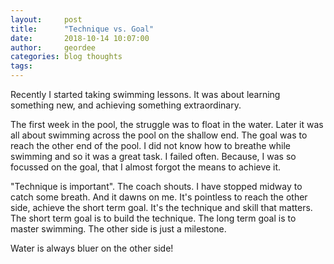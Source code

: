 ```yaml
---
layout:     post
title:      "Technique vs. Goal"
date:       2018-10-14 10:07:00
author:     geordee
categories: blog thoughts
tags:       
---
```


Recently I started taking swimming lessons. It was about learning something new, and achieving something extraordinary.

The first week in the pool, the struggle was to float in the water. Later it was all about swimming across the pool on the shallow end. The goal was to reach the other end of the pool. I did not know how to breathe while swimming and so it was a great task. I failed often. Because, I was so focussed on the goal, that I almost forgot the means to achieve it.

"Technique is important". The coach shouts. I have stopped midway to catch some breath. And it dawns on me. It's pointless to reach the other side, achieve the short term goal. It's the technique and skill that matters. The short term goal is to build the technique. The long term goal is to master swimming. The other side is just a milestone.

Water is always bluer on the other side!
